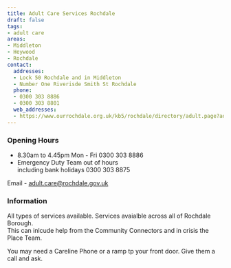 ```yaml
---
title: Adult Care Services Rochdale
draft: false
tags:
- adult care
areas:
- Middleton
- Heywood
- Rochdale
contact:
  addresses:
  - Lock 50 Rochdale and in Middleton
  - Number One Riverisde Smith St Rochdale
  phone:
  - 0300 303 8886
  - 0300 303 8801
  web_addresses:
  - https://www.ourrochdale.org.uk/kb5/rochdale/directory/adult.page?adultchannel=0
---
```


### Opening Hours
- 8.30am to 4.45pm  Mon - Fri  0300 303 8886  
- Emergency Duty Team out of hours  
including bank holidays   0300 303 8875

Email -  adult.care@rochdale.gov.uk
### Information

All types of services available.
Services avaialble across all of Rochdale Borough.  
This can inlcude help from the Community Connectors
and in crisis the Place Team.

You may need a Careline Phone or a ramp tp your front 
door.  Give them a call and ask.